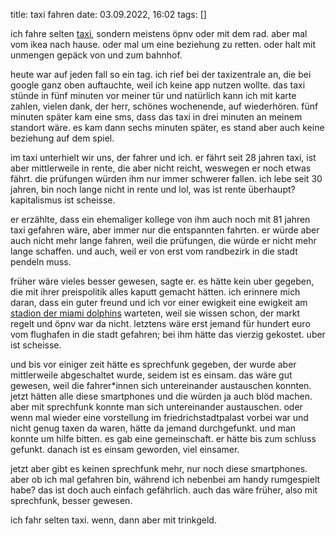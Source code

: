 title: taxi fahren
date: 03.09.2022, 16:02
tags: []

ich fahre selten [taxi][berlkoenig], sondern meistens öpnv oder mit dem rad. aber mal vom ikea nach hause. oder mal um eine beziehung zu retten. oder halt mit unmengen gepäck von und zum bahnhof.

heute war auf jeden fall so ein tag. ich rief bei der taxizentrale an, die bei google ganz oben auftauchte, weil ich keine app nutzen wollte. das taxi stünde in fünf minuten vor meiner tür und natürlich kann ich mit karte zahlen, vielen dank, der herr, schönes wochenende, auf wiederhören. fünf minuten später kam eine sms, dass das taxi in drei minuten an meinem standort wäre. es kam dann sechs minuten später, es stand aber auch keine beziehung auf dem spiel.

im taxi unterhielt wir uns, der fahrer und ich. er fährt seit 28 jahren taxi, ist aber mittlerweile in rente, die aber nicht reicht, weswegen er noch etwas fährt. die prüfungen würden ihm nur immer schwerer fallen. ich lebe seit 30 jahren, bin noch lange nicht in rente und lol, was ist rente überhaupt? kapitalismus ist scheisse.

er erzählte, dass ein ehemaliger kollege von ihm auch noch mit 81 jahren taxi gefahren wäre, aber immer nur die entspannten fahrten. er würde aber auch nicht mehr lange fahren, weil die prüfungen, die würde er nicht mehr lange schaffen. und auch, weil er von erst vom randbezirk in die stadt pendeln muss.

früher wäre vieles besser gewesen, sagte er. es hätte kein uber gegeben, die mit ihrer preispolitik alles kaputt gemacht hätten. ich erinnere mich daran, dass ein guter freund und ich vor einer ewigkeit eine ewigkeit am [stadion der miami dolphins][dolphins-stadium] warteten, weil sie wissen schon, der markt regelt und öpnv war da nicht. letztens wäre erst jemand für hundert euro vom flughafen in die stadt gefahren; bei ihm hätte das vierzig gekostet. uber ist scheisse.

und bis vor einiger zeit hätte es sprechfunk gegeben, der wurde aber mittlerweile abgeschaltet wurde, seidem ist es einsam. das wäre gut gewesen, weil die fahrer\*innen sich untereinander austauschen konnten. jetzt hätten alle diese smartphones und die würden ja auch blöd machen. aber mit sprechfunk konnte man sich untereinander austauschen. oder wenn mal wieder eine vorstellung im friedrichstadtpalast vorbei war und nicht genug taxen da waren, hätte da jemand durchgefunkt. und man konnte um hilfe bitten. es gab eine gemeinschaft. er hätte bis zum schluss gefunkt. danach ist es einsam geworden, viel einsamer.

jetzt aber gibt es keinen sprechfunk mehr, nur noch diese smartphones. aber ob ich mal gefahren bin, während ich nebenbei am handy rumgespielt habe? das ist doch auch einfach gefährlich. auch das wäre früher, also mit sprechfunk, besser gewesen.

ich fahr selten taxi. wenn, dann aber mit trinkgeld.

[berlkoenig]: /2019/berlkoenig/
[dolphins-stadium]: https://de.wikipedia.org/wiki/Hard_Rock_Stadium

